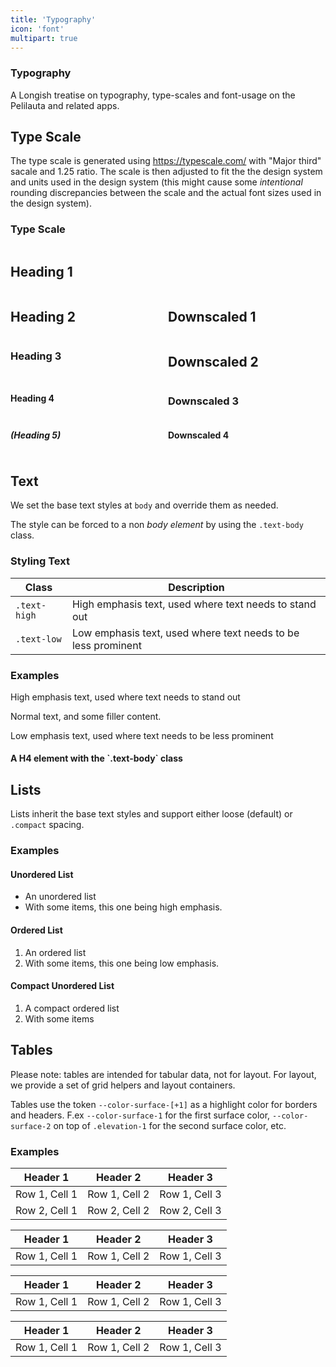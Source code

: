 ```yaml
---
title: 'Typography'
icon: 'font'
multipart: true
---
```

<article class="column-s elevation-1 p-2 border-radius">
  <div class="text-center">
    <cn-icon noun="font" xlarge></cn-icon>
  </div>
  <h3 class="text-center">Typography</h3>

A Longish treatise on typography, type-scales and font-usage on the Pelilauta and related apps.

</article>

<article class="column-l">
  <h2>Type Scale</h2>

The type scale is generated using https://typescale.com/ with "Major third" sacale and 1.25 ratio. The scale
is then adjusted to fit the the design system and units used in the design system (this might cause some _intentional_
rounding discrepancies between the scale and the actual font sizes used in the design system).

  <h3 class="text-caption pb-1">Type Scale</h3>
  <div style="display: grid; grid-template-columns: 1fr 1fr;">
    <h1 class="m-0" style="border-left: 4px solid var(--chroma-primary-20); padding-left: var(--cn-grid)"> Heading 1</h1>
      <div></div>
      <h2 class="m-0" style="border-left: 4px solid var(--chroma-primary-40); padding-left: var(--cn-grid)">Heading 2</h2>
      <h1 class="m-0 downscaled" style="border-left: 4px solid var(--chroma-primary-20); padding-left: var(--cn-grid)">Downscaled 1</h1>
      <h3 class="m-0" style="border-left: 4px solid var(--chroma-primary-60); padding-left: var(--cn-grid)"> Heading 3</h3>
      <h2 class="m-0 downscaled" style="border-left: 4px solid var(--chroma-primary-40); padding-left: var(--cn-grid)"> Downscaled 2</h2>
      <h4 class="m-0" style="border-left: 4px solid var(--chroma-primary-80); padding-left: var(--cn-grid)"> Heading 4</h4>
      <h3 class="m-0 downscaled" style="border-left: 4px solid var(--chroma-primary-60); padding-left: var(--cn-grid)"> Downscaled 3</h3>
      <h5 class="m-0" style="border-left: 4px solid var(--chroma-primary-95); padding-left: var(--cn-grid)"> (Heading 5)</h5>
      <h4 class="m-0 downscaled" style="border-left: 4px solid var(--chroma-primary-80); padding-left: var(--cn-grid)"> Downscaled 4</h4>
    </div>
    </article>

<article>

## Text

We set the base text styles at `body` and override them as needed. 

The style can be forced to a non _body element_ by using the `.text-body` class.

### Styling Text

| Class | Description |
| --- | --- |
| `.text-high` | High emphasis text, used where text needs to stand out |
| `.text-low` | Low emphasis text, used where text needs to be less prominent |

### Examples

<p class="text-high">High emphasis text, used where text needs to stand out</p>

Normal text, and some filler content.

<p class="text-low">Low emphasis text, used where text needs to be less prominent</p>

<h4 class="text-body">A H4 element with the `.text-body` class</h4>

</article>

<article>

## Lists

Lists inherit the base text styles and support either loose (default) or `.compact` spacing.

### Examples

#### Unordered List

* An unordered list
* <span class="text-high">With some items, this one being high emphasis.</span>

#### Ordered List

1. An ordered list
2. <span class="text-low">With some items, this one being low emphasis.</span>

#### Compact Unordered List

<ol class="compact">
  <li>A compact ordered list</li>
  <li>With some items</li>
</ol>

</article>

<article>

## Tables

Please note: tables are intended for tabular data, not for layout. For layout, we provide a set of grid helpers
and layout containers.

Tables use the token `--color-surface-[+1]` as a highlight color for borders and headers. F.ex `--color-surface-1` for 
the first surface color, `--color-surface-2` on top of `.elevation-1` for the second surface color, etc.

### Examples

| Header 1 | Header 2 | Header 3 |
| --- | --- | --- |
| Row 1, Cell 1 | Row 1, Cell 2 | Row 1, Cell 3 |
| Row 2, Cell 1 | Row 2, Cell 2 | Row 2, Cell 3 |

<div class="elevation-1 p-1">

| Header 1 | Header 2 | Header 3 |
| --- | --- | --- |
| Row 1, Cell 1 | Row 1, Cell 2 | Row 1, Cell 3 |

</div>

<div class="elevation-2 p-1">

| Header 1 | Header 2 | Header 3 |
| --- | --- | --- |
| Row 1, Cell 1 | Row 1, Cell 2 | Row 1, Cell 3 |

</div>

<div class="elevation-3 p-1">

| Header 1 | Header 2 | Header 3 |
| --- | --- | --- |
| Row 1, Cell 1 | Row 1, Cell 2 | Row 1, Cell 3 |

</article>
